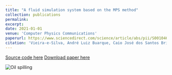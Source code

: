 ```yaml
---
title: "A fluid simulation system based on the MPS method"
collection: publications
permalink: 
excerpt: 
date: 2021-01-01
venue: 'Computer Physics Communications'
paperurl: https://www.sciencedirect.com/science/article/abs/pii/S0010465520302745
citation: 'Vieira-e-Silva, André Luiz Buarque, Caio José dos Santos Brito, Francisco Paulo Magalhães Simões, and Veronica Teichrieb. "A fluid simulation system based on the MPS method." <i>Computer Physics Communications</i> 258 (2021): 107572.'
---
```


[Source code here](https://github.com/andreluizbvs/VoxarMPS)
[Download paper here](https://arxiv.org/pdf/2105.01677.pdf)

![Oil spilling](https://i.imgur.com/TvTrYQG.gif)